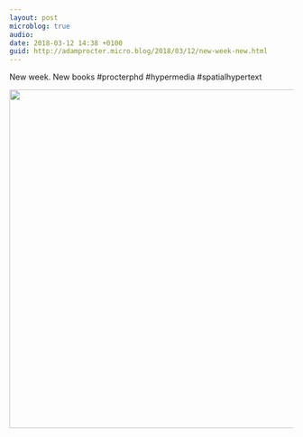 ```yaml
---
layout: post
microblog: true
audio: 
date: 2018-03-12 14:38 +0100
guid: http://adamprocter.micro.blog/2018/03/12/new-week-new.html
---
```

New week. New books #procterphd #hypermedia #spatialhypertext

<img src="http://discursive.adamprocter.co.uk/uploads/2018/3f2dc132bc.jpg" width="600" height="600" />
